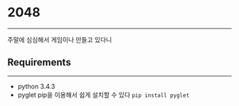 # 2048
------
주말에 심심해서 게임이나 만들고 있다니

## Requirements
------
- python 3.4.3
- pyglet
  pip을 이용해서 쉽게 설치할 수 있다
  `pip install pyglet`
